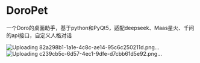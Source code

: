 # DoroPet
一个Doro的桌面助手，基于python和PyQt5，适配deepseek、Maas星火、千问的api接口，自定义人格对话

![Uploading 82a298b1-1a1e-4c8c-ae14-95c6c250211d.png…]()
![Uploading c239cb5c-6d57-4ec1-9dfe-d7cbb61d5e92.png…]()
